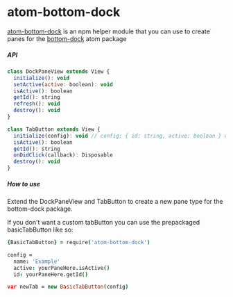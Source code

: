 atom-bottom-dock
==================

[atom-bottom-dock](https://www.npmjs.com/package/atom-bottom-dock) is an npm helper module that you can use to create panes for the [bottom-dock](https://atom.io/packages/bottom-dock) atom package

##### API

```js
class DockPaneView extends View {
  initialize(): void
  setActive(active: boolean): void
  isActive(): boolean
  getId(): string
  refresh(): void
  destroy(): void
}
```

```js
class TabButton extends View {
  initialize(config): void // config: { id: string, active: boolean } where id comes from your pane's id
  isActive(): boolean
  getId(): string
  onDidClick(callback): Disposable
  destroy(): void
}
```

##### How to use
Extend the DockPaneView and TabButton to create a new pane type for the bottom-dock package.

If you don't want a custom tabButton you can use the prepackaged basicTabButton like so:

```coffee
{BasicTabButton} = require('atom-bottom-dock')

config =
  name: 'Example'
  active: yourPaneHere.isActive()
  id: yourPaneHere.getId()

var newTab = new BasicTabButton(config)
```
